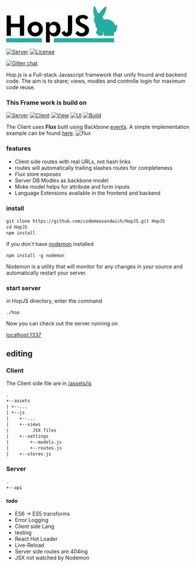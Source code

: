 [![HopJS Logo](https://raw.githubusercontent.com/codemeasandwich/HopJS/master/hopjs.png)](http://hopjs.com)

[![Server](https://img.shields.io/badge/HopJS-0.0.5-47AD9E.svg)](https://github.com/codemeasandwich/HopJS)
[![License](http://img.shields.io/:license-mit-blue.svg)](http://doge.mit-license.org)

[![Gitter chat](https://img.shields.io/badge/gitter-chat-brightgreen.svg)](https://gitter.im/codemeasandwich/HopJS)

Hop.js is a Full-stack Javascript framework that unify fround and backend code. The aim is to share; views, modles and controlle login for maximum code reuse.

### This Frame work is build on

[![Server](https://img.shields.io/badge/Sails.js-0.11.4-46AAC0.svg)](http://sailsjs.org/) 
[![Client](https://img.shields.io/badge/Backbone-1.2.3-0071B5.svg)](http://backbonejs.org/) 
[![View](https://img.shields.io/badge/React.Js-0.14.6-00D8FF.svg)](http://facebook.github.io/react/) 
[![UI](https://img.shields.io/badge/BootStrap+React-0.28.1-blue.svg)](https://react-bootstrap.github.io/) 
[![Build](https://img.shields.io/badge/Webpack-1.12.9-lightgrey.svg)](http://webpack.github.io/)

The Client uses **Flux** built using Backbone [events](http://backbonejs.org/#Events). A simple implementation example can be found [here](https://jsfiddle.net/codemeasandwich/bsj8onr8/).
![flux](https://facebook.github.io/flux/img/flux-simple-f8-diagram-1300w.png)

### features
* Client side routes with real URLs, not hash links
 * routes will automatically trailing slashes routes for completeness
* Flux store exposes
 * Server DB Modles as backbone model
 * Moke model helps for attribute and form inputs
* Language Extensions available in the frontend and backend


### install
```
git clone https://github.com/codemeasandwich/HopJS.git HopJS
cd HopJS
npm install
```

If you don´t have [nodemon](http://nodemon.io/) installed
```
npm install -g nodemon
```
Nodemon is a utility that will monitor for any changes in your source and automatically restart your server.

### start server
in HopJS directory, enter the command
```
./hop
```
Now you can check out the server running on

[localhost:1337](http://localhost:1337)

## editing

### Client
The Client side file are in [/assets/js](https://github.com/codemeasandwich/HopJS/tree/master/assets/js)

```
.
+--assets
| +--...
| +--js
|    +--...
|    +--views
|         JSX files
|    +--settings
|        +--models.js
|        +--routes.js
|    +--stores.js
```

### Server
```
.
+--api
```

#### todo
* ES6 -> ES5 transforms
* Error Logging
* Client side Lang
* testing
* React Hot Loader
* Live-Reload
* Server side routes are 404ing
* JSX not watched by Nodemon
